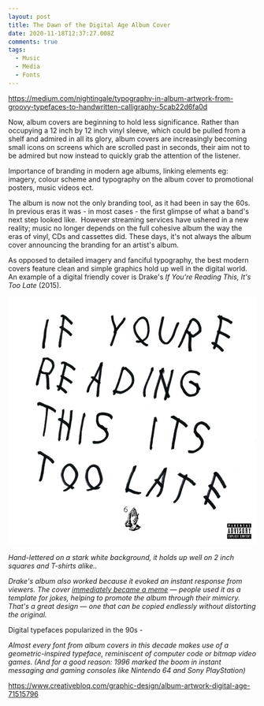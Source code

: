 ```yaml
---
layout: post
title: The Dawn of the Digital Age Album Cover
date: 2020-11-18T12:37:27.008Z
comments: true
tags:
  - Music
  - Media
  - Fonts
---
```

https://medium.com/nightingale/typography-in-album-artwork-from-groovy-typefaces-to-handwritten-calligraphy-5cab22d6fa0d 

Now, album covers are beginning to hold less significance. Rather than occupying a 12 inch by 12 inch vinyl sleeve, which could be pulled from a shelf and admired in all its glory, album covers are increasingly becoming small icons on screens which are scrolled past in seconds, their aim not to be admired but now instead to quickly grab the attention of the listener.

Importance of branding in modern age albums, linking elements eg: imagery, colour scheme and typography on the album cover to promotional posters, music videos ect. 

The album is now not the only branding tool, as it had been in say the 60s. In previous eras it was - in most cases - the first glimpse of what a band's next step looked like.  However streaming services have ushered in a new reality; music no longer depends on the full cohesive album the way the eras of vinyl, CDs and cassettes did. These days, it's not always the album cover announcing the branding for an artist's album.

As opposed to detailed imagery and fanciful typography, the best modern covers feature clean and simple graphics hold up well in the digital world. An example of a digital friendly cover is Drake's *If You're Reading This, It's Too Late* (2015). 

![If You're Reading This It's Too Late (2015)](../uploads/drake.jpg "If You're Reading This It's Too Late (2015)")

*Hand-lettered on a stark white background, it holds up well on 2 inch squares and T-shirts alike..*

*Drake's album also worked because it evoked an instant response from viewers. The cover [immediately became a meme](http://fusion.net/list/50583/15-of-the-best-drake-if-youre-reading-this-album-cover-parodies/) — people used it as a template for jokes, helping to promote the album through their mimicry. That's a great design — one that can be copied endlessly without distorting the original.*

Digital typefaces popularized in the 90s -

*Almost every font from album covers in this decade makes use of a geometric-inspired typeface, reminiscent of computer code or bitmap video games. (And for a good reason: 1996 marked the boom in instant messaging and gaming consoles like Nintendo 64 and Sony PlayStation)*

https://www.creativebloq.com/graphic-design/album-artwork-digital-age-71515796